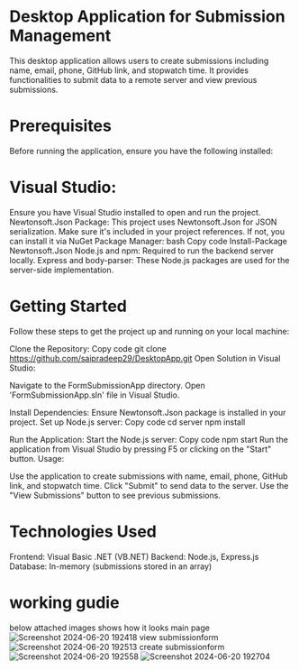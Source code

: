# Desktop Application for Submission Management
This desktop application allows users to create submissions including name, email, phone, GitHub link, and stopwatch time. It provides functionalities to submit data to a remote server and view previous submissions.

# Prerequisites
Before running the application, ensure you have the following installed:

# Visual Studio: 
Ensure you have Visual Studio installed to open and run the project.
Newtonsoft.Json Package: This project uses Newtonsoft.Json for JSON serialization. Make sure it's included in your project references. If not, you can install it via NuGet Package Manager:
bash
Copy code
Install-Package Newtonsoft.Json
Node.js and npm: Required to run the backend server locally.
Express and body-parser: These Node.js packages are used for the server-side implementation.
# Getting Started
Follow these steps to get the project up and running on your local machine:

Clone the Repository:
Copy code
git clone https://github.com/saipradeep29/DesktopApp.git
Open Solution in Visual Studio:

Navigate to the FormSubmissionApp directory.
Open 'FormSubmissionApp.sln' file in Visual Studio.

Install Dependencies:
Ensure Newtonsoft.Json package is installed in your project.
Set up Node.js server:
Copy code
cd server
npm install

Run the Application:
Start the Node.js server:
Copy code
npm start
Run the application from Visual Studio by pressing F5 or clicking on the "Start" button.
Usage:

Use the application to create submissions with name, email, phone, GitHub link, and stopwatch time.
Click "Submit" to send data to the server.
Use the "View Submissions" button to see previous submissions.

# Technologies Used
Frontend: Visual Basic .NET (VB.NET)
Backend: Node.js, Express.js
Database: In-memory (submissions stored in an array)
# working gudie 
below attached images shows how it looks 
main page
![Screenshot 2024-06-20 192418](https://github.com/saipradeep29/DesktopApp/assets/105792542/f476a9bd-3ebd-484d-ba3a-0514ab51f4cc)
view submissionform
![Screenshot 2024-06-20 192513](https://github.com/saipradeep29/DesktopApp/assets/105792542/37f74174-dae0-44fe-aa78-c0461391f305)
create submissionform
![Screenshot 2024-06-20 192558](https://github.com/saipradeep29/DesktopApp/assets/105792542/bd92a6c2-76f9-450d-8436-dfde0eaa849f)
![Screenshot 2024-06-20 192704](https://github.com/saipradeep29/DesktopApp/assets/105792542/298ffa3d-4a3d-486a-ac87-be7cc800fa94)



